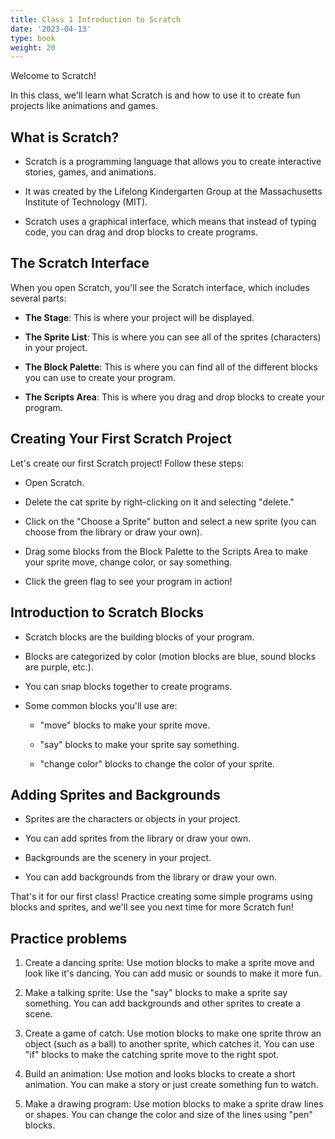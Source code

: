 ```yaml
---
title: Class 1 Introduction to Scratch
date: '2023-04-13'
type: book
weight: 20
---
```


Welcome to Scratch! 
<!--more-->


In this class, we'll learn what Scratch is and how to use it to create fun projects like animations and games. 


##  What is Scratch? 

- Scratch is a programming language that allows you to create interactive stories, games, and animations. 

- It was created by the Lifelong Kindergarten Group at the Massachusetts Institute of Technology (MIT). 

- Scratch uses a graphical interface, which means that instead of typing code, you can drag and drop blocks to create programs. 


## The Scratch Interface 

When you open Scratch, you'll see the Scratch interface, which includes several parts: 

- **The Stage**: This is where your project will be displayed. 

- **The Sprite List**: This is where you can see all of the sprites (characters) in your project. 

- **The Block Palette**: This is where you can find all of the different blocks you can use to create your program. 

- **The Scripts Area**: This is where you drag and drop blocks to create your program. 



## Creating Your First Scratch Project 

Let's create our first Scratch project! Follow these steps: 

- Open Scratch. 

- Delete the cat sprite by right-clicking on it and selecting "delete." 

- Click on the "Choose a Sprite" button and select a new sprite (you can choose from the library or draw your own). 

- Drag some blocks from the Block Palette to the Scripts Area to make your sprite move, change color, or say something. 

- Click the green flag to see your program in action! 


## Introduction to Scratch Blocks 

- Scratch blocks are the building blocks of your program. 

- Blocks are categorized by color (motion blocks are blue, sound blocks are purple, etc.). 

- You can snap blocks together to create programs. 

- Some common blocks you'll use are: 

    + "move" blocks to make your sprite move. 

    + "say" blocks to make your sprite say something. 

    + "change color" blocks to change the color of your sprite. 


## Adding Sprites and Backgrounds 

- Sprites are the characters or objects in your project. 

- You can add sprites from the library or draw your own. 

- Backgrounds are the scenery in your project. 

- You can add backgrounds from the library or draw your own. 

That's it for our first class! Practice creating some simple programs using blocks and sprites, and we'll see you next time for more Scratch fun! 


## Practice problems

1. Create a dancing sprite: Use motion blocks to make a sprite move and look like it's dancing. You can add music or sounds to make it more fun. 

 
2. Make a talking sprite: Use the "say" blocks to make a sprite say something. You can add backgrounds and other sprites to create a scene. 

 
3. Create a game of catch: Use motion blocks to make one sprite throw an object (such as a ball) to another sprite, which catches it. You can use "if" blocks to make the catching sprite move to the right spot. 

 
4. Build an animation: Use motion and looks blocks to create a short animation. You can make a story or just create something fun to watch. 

 
5. Make a drawing program: Use motion blocks to make a sprite draw lines or shapes. You can change the color and size of the lines using "pen" blocks. 


